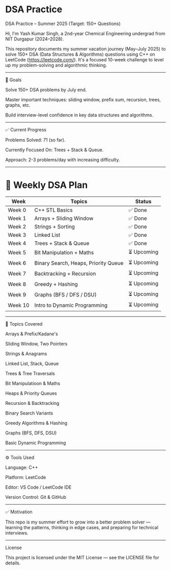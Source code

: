 # DSA Practice

DSA Practice – Summer 2025 (Target: 150+ Questions)

Hi, I'm Yash Kumar Singh, a 2nd-year Chemical Engineering undergrad from NIT Durgapur (2024–2028).

This repository documents my summer vacation journey (May–July 2025) to solve 150+ DSA (Data Structures & Algorithms) questions using C++ on LeetCode (https://leetcode.com/).
It's a focused 10-week challenge to level up my problem-solving and algorithmic thinking.


---

🎯 Goals

Solve 150+ DSA problems by July end.

Master important techniques: sliding window, prefix sum, recursion, trees, graphs, etc.

Build interview-level confidence in key data structures and algorithms.



---

✅ Current Progress

Problems Solved: 71 (so far).

Currently Focused On: Trees + Stack & Queue.

Approach: 2-3 problems/day with increasing difficulty.


---

# 🧭 Weekly DSA Plan

| Week    | Topics                                  | Status        |
|---------|-----------------------------------------|---------------|
| Week 0  | C++ STL Basics                          | ✅ Done      |
| Week 1  | Arrays + Sliding Window                | ✅ Done       |
| Week 2  | Strings + Sorting                      | ✅ Done       |
| Week 3  | Linked List                            | ✅ Done       |
| Week 4  | Trees + Stack & Queue                  | ✅ Done       |
| Week 5  | Bit Manipulation + Maths               | ⏳ Upcoming   |
| Week 6  | Binary Search, Heaps, Priority Queue   | ⏳ Upcoming   |
| Week 7  | Backtracking + Recursion               | ⏳ Upcoming   |
| Week 8  | Greedy + Hashing                       | ⏳ Upcoming   |
| Week 9  | Graphs (BFS / DFS / DSU)               | ⏳ Upcoming   |
| Week 10 | Intro to Dynamic Programming           | ⏳ Upcoming   |

---

🧠 Topics Covered

Arrays & Prefix/Kadane's

Sliding Window, Two Pointers

Strings & Anagrams

Linked List, Stack, Queue

Trees & Tree Traversals

Bit Manipulatioon & Maths

Heaps & Priority Queues

Recursion & Backtracking

Binary Search Variants

Greedy Algorithms & Hashing

Graphs (BFS, DFS, DSU)

Basic Dynamic Programming



---


⚙ Tools Used

Language: C++

Platform: LeetCode

Editor: VS Code / LeetCode IDE

Version Control: Git & GitHub



---

✅ Motivation

This repo is my summer effort to grow into a better problem solver — learning the patterns, thinking in edge cases, and preparing for technical interviews.


---

License

This project is licensed under the MIT License — see the LICENSE file for details.
